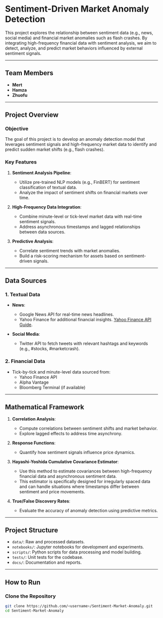 # Sentiment-Driven Market Anomaly Detection  

This project explores the relationship between sentiment data (e.g., news, social media) and financial market anomalies such as flash crashes. By integrating high-frequency financial data with sentiment analysis, we aim to detect, analyze, and predict market behaviors influenced by external sentiment signals.  

---

## **Team Members**  
- **Mert**  
- **Hamza**  
- **Zhuofu**  

---

## **Project Overview**  
### **Objective**  
The goal of this project is to develop an anomaly detection model that leverages sentiment signals and high-frequency market data to identify and predict sudden market shifts (e.g., flash crashes).  

### **Key Features**  
1. **Sentiment Analysis Pipeline**:  
   - Utilize pre-trained NLP models (e.g., FinBERT) for sentiment classification of textual data.  
   - Analyze the impact of sentiment shifts on financial markets over time.  

2. **High-Frequency Data Integration**:  
   - Combine minute-level or tick-level market data with real-time sentiment signals.  
   - Address asynchronous timestamps and lagged relationships between data sources.  

3. **Predictive Analysis**:  
   - Correlate sentiment trends with market anomalies.  
   - Build a risk-scoring mechanism for assets based on sentiment-driven signals.  

---

## **Data Sources**  
### 1. **Textual Data**  
- **News**:  
  - Google News API for real-time news headlines.  
  - Yahoo Finance for additional financial insights. [Yahoo Finance API Guide](https://algotrading101.com/learn/yahoo-finance-api-guide/).  

- **Social Media**:  
  - Twitter API to fetch tweets with relevant hashtags and keywords (e.g., #stocks, #marketcrash).  

### 2. **Financial Data**  
- Tick-by-tick and minute-level data sourced from:  
  - Yahoo Finance API  
  - Alpha Vantage  
  - Bloomberg Terminal (if available)  

---

## **Mathematical Framework**  
1. **Correlation Analysis**:  
   - Compute correlations between sentiment shifts and market behavior.  
   - Explore lagged effects to address time asynchrony.  

2. **Response Functions**:  
   - Quantify how sentiment signals influence price dynamics.  

3. **Hayashi-Yoshida Cumulative Covariance Estimator**:  
   - Use this method to estimate covariances between high-frequency financial data and asynchronous sentiment data.  
   - This estimator is specifically designed for irregularly spaced data and can handle situations where timestamps differ between sentiment and price movements.

4. **True/False Discovery Rates**:  
   - Evaluate the accuracy of anomaly detection using predictive metrics.  

---

## **Project Structure**  
- `data/`: Raw and processed datasets.  
- `notebooks/`: Jupyter notebooks for development and experiments.  
- `scripts/`: Python scripts for data processing and model building.  
- `tests/`: Unit tests for the codebase.  
- `docs/`: Documentation and reports.  

---

## **How to Run**  

### **Clone the Repository**  
```bash  
git clone https://github.com/<username>/Sentiment-Market-Anomaly.git  
cd Sentiment-Market-Anomaly  

